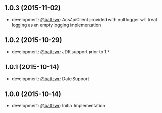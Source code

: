 [battewr]: https://github.com/battewr

## 1.0.3 (2015-11-02)
* development: [@battewr][battewr]: AcsApiClient provided with null logger will treat logging as an empty logging implementation

## 1.0.2 (2015-10-29)
* development: [@battewr][battewr]: JDK support prior to 1.7

## 1.0.1 (2015-10-14)
* development: [@battewr][battewr]: Date Support

## 1.0.0 (2015-10-14)
* development: [@battewr][battewr]: Initial Implementation

